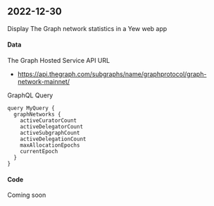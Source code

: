 ## 2022-12-30

Display The Graph network statistics in a Yew web app

#### Data

The Graph Hosted Service API URL
* https://api.thegraph.com/subgraphs/name/graphprotocol/graph-network-mainnet/

GraphQL Query

``` gql
query MyQuery {
  graphNetworks {
    activeCuratorCount
    activeDelegatorCount
    activeSubgraphCount
    activeDelegationCount
    maxAllocationEpochs
    currentEpoch
  }
}
```

#### Code

Coming soon
